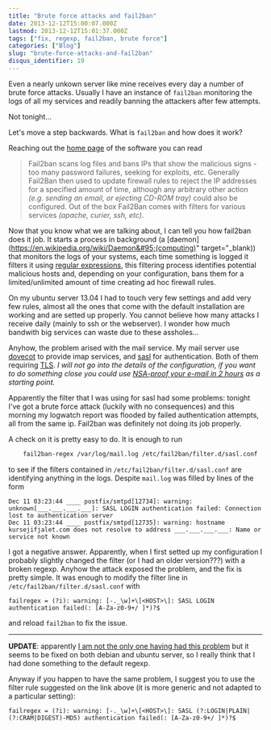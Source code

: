 ```yaml
---
title: "Brute force attacks and fail2ban"
date: 2013-12-12T15:00:07.000Z
lastmod: 2013-12-12T15:01:37.000Z
tags: ["fix, regexp, fail2ban, brute force"]
categories: ["Blog"]
slug: "brute-force-attacks-and-fail2ban"
disqus_identifier: 19
---
```


Even a nearly unkown server like mine receives every day a number of brute force attacks. Usually I have an instance of `fail2ban` monitoring the logs of all my services and readily banning the attackers after few attempts.

Not tonight... 

Let's move a step backwards. What is `fail2ban` and how does it work?

Reaching out the [home page](https://www.fail2ban.org) of the software you can read

> Fail2ban scans log files and bans IPs that show the malicious signs - too many password failures, seeking for exploits, etc. Generally Fail2Ban then used to update firewall rules to reject the IP addresses for a specified amount of time, although any arbitrary other action *(e.g. sending an email, or ejecting CD-ROM tray)* could also be configured. Out of the box Fail2Ban comes with filters for various services *(apache, curier, ssh, etc)*.

Now that you know what we are talking about, I can tell you how fail2ban does it job. It starts a process in background (a [daemon](https://en.wikipedia.org/wiki/Daemon&#95;(computing)" target="&#95;blank)) that monitors the logs of your systems, each time something is logged it filters it using [regular expressions](https://en.wikipedia.org/wiki/Regular_expression), this filtering process identifies potential malicious hosts and, depending on your configuration, bans them for a limited/unlimited amount of time creating ad hoc firewall rules.

On my ubuntu server 13.04 I had to touch very few settings and add very few rules, almost all the ones that come with the default installation are working and are setted up properly. You cannot believe how many attacks I receive daily (mainly to ssh or the webserver). I wonder how much bandwith big services can waste due to these assholes...

Anyhow, the problem arised with the mail service. My mail server use [dovecot](https://www.dovecot.org) to provide imap services, and [sasl](https://en.wikipedia.org/wiki/Simple_Authentication_and_Security_Layer) for authentication. Both of them requiring [TLS](https://it.wikipedia.org/wiki/Transport_Layer_Security). _I will not go into the details of the configuration, if you want to do something close you could use [NSA-proof your e-mail in 2 hours](https://sealedabstract.com/code/nsa-proof-your-e-mail-in-2-hours/) as a starting point._

Apparently the filter that I was using for sasl had some problems: tonight I've got a brute force attack (luckily with no consequences) and this morning my logwatch report was flooded by failed authentication attempts, all from the same ip. Fail2ban was definitely not doing its job properly.

A check on it is pretty easy to do. It is enough to run

```sh
    fail2ban-regex /var/log/mail.log /etc/fail2ban/filter.d/sasl.conf
```
to see if the filters contained in `/etc/fail2ban/filter.d/sasl.conf` are identifying anything in the logs. Despite `mail.log` was filled by lines of the form

    Dec 11 03:23:44 ____ postfix/smtpd[12734]: warning: unknown[___.___.___.___]: SASL LOGIN authentication failed: Connection lost to authentication server
    Dec 11 03:23:44 ____ postfix/smtpd[12735]: warning: hostname kursejifjalet.com does not resolve to address ___.___.___.___: Name or service not known

I got a negative answer. Apparently, when I first setted up my configuration I probably slightly changed the filter (or I had an older version???) with a broken regexp. Anyhow the attack exposed the problem, and the fix is pretty simple. It was enough to modify the filter line in `/etc/fail2ban/filter.d/sasl.conf` with 

    failregex = (?i): warning: [-._\w]+\[<HOST>\]: SASL LOGIN authentication failed(: [A-Za-z0-9+/ ]*)?$

and reload `fail2ban` to fix the issue.

* * * * * * 

**UPDATE**: apparently [I am not the only one having had this problem](https://www.howtoforge.com/forums/showthread.php?t=51349) but it seems to be fixed on both debian and ubuntu server, so I really think that I had done something to the default regexp.

Anyway if you happen to have the same problem, I suggest you to use the filter rule suggested on the link above (it is more generic and not adapted to a particular setting):

    failregex = (?i): warning: [-._\w]+\[<HOST>\]: SASL (?:LOGIN|PLAIN|(?:CRAM|DIGEST)-MD5) authentication failed(: [A-Za-z0-9+/ ]*)?$
